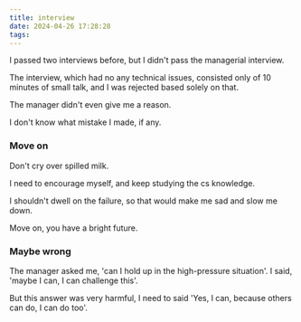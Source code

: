 ```yaml
---
title: interview
date: 2024-04-26 17:28:28
tags:
---
```


I passed two interviews before, but I didn't pass the managerial interview.

The interview, which had no any technical issues, consisted only of 10 minutes of small talk, and I was rejected based solely on that.

The manager didn't even give me a reason.

I don't know what mistake I made, if any.

### Move on

Don't cry over spilled milk.

I need to encourage myself, and keep studying the cs knowledge.

I shouldn't dwell on the failure, so that would make me sad and slow me down.

Move on, you have a bright future.

### Maybe wrong

The manager asked me, 'can I hold up in the high-pressure situation'. I said, 'maybe I can, I can challenge this'.

But this answer was very harmful, I need to said 'Yes, I can, because others can do, I can do too'.


